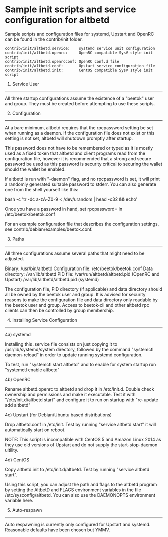 Sample init scripts and service configuration for altbetd
==========================================================

Sample scripts and configuration files for systemd, Upstart and OpenRC
can be found in the contrib/init folder.

    contrib/init/altbetd.service:    systemd service unit configuration
    contrib/init/altbetd.openrc:     OpenRC compatible SysV style init script
    contrib/init/altbetd.openrcconf: OpenRC conf.d file
    contrib/init/altbetd.conf:       Upstart service configuration file
    contrib/init/altbetd.init:       CentOS compatible SysV style init script

1. Service User
---------------------------------

All three startup configurations assume the existence of a "beetok" user
and group.  They must be created before attempting to use these scripts.

2. Configuration
---------------------------------

At a bare minimum, altbetd requires that the rpcpassword setting be set
when running as a daemon.  If the configuration file does not exist or this
setting is not set, altbetd will shutdown promptly after startup.

This password does not have to be remembered or typed as it is mostly used
as a fixed token that altbetd and client programs read from the configuration
file, however it is recommended that a strong and secure password be used
as this password is security critical to securing the wallet should the
wallet be enabled.

If altbetd is run with "-daemon" flag, and no rpcpassword is set, it will
print a randomly generated suitable password to stderr.  You can also
generate one from the shell yourself like this:

bash -c 'tr -dc a-zA-Z0-9 < /dev/urandom | head -c32 && echo'

Once you have a password in hand, set rpcpassword= in /etc/beetok/beetok.conf

For an example configuration file that describes the configuration settings,
see contrib/debian/examples/beetok.conf.

3. Paths
---------------------------------

All three configurations assume several paths that might need to be adjusted.

Binary:              /usr/bin/altbetd
Configuration file:  /etc/beetok/beetok.conf
Data directory:      /var/lib/altbetd
PID file:            /var/run/altbetd/altbetd.pid (OpenRC and Upstart)
                     /var/lib/altbetd/altbetd.pid (systemd)

The configuration file, PID directory (if applicable) and data directory
should all be owned by the beetok user and group.  It is advised for security
reasons to make the configuration file and data directory only readable by the
beetok user and group.  Access to beetok-cli and other altbetd rpc clients
can then be controlled by group membership.

4. Installing Service Configuration
-----------------------------------

4a) systemd

Installing this .service file consists on just copying it to
/usr/lib/systemd/system directory, followed by the command
"systemctl daemon-reload" in order to update running systemd configuration.

To test, run "systemctl start altbetd" and to enable for system startup run
"systemctl enable altbetd"

4b) OpenRC

Rename altbetd.openrc to altbetd and drop it in /etc/init.d.  Double
check ownership and permissions and make it executable.  Test it with
"/etc/init.d/altbetd start" and configure it to run on startup with
"rc-update add altbetd"

4c) Upstart (for Debian/Ubuntu based distributions)

Drop altbetd.conf in /etc/init.  Test by running "service altbetd start"
it will automatically start on reboot.

NOTE: This script is incompatible with CentOS 5 and Amazon Linux 2014 as they
use old versions of Upstart and do not supply the start-stop-daemon uitility.

4d) CentOS

Copy altbetd.init to /etc/init.d/altbetd. Test by running "service altbetd start".

Using this script, you can adjust the path and flags to the altbetd program by
setting the AltbetD and FLAGS environment variables in the file
/etc/sysconfig/altbetd. You can also use the DAEMONOPTS environment variable here.

5. Auto-respawn
-----------------------------------

Auto respawning is currently only configured for Upstart and systemd.
Reasonable defaults have been chosen but YMMV.
